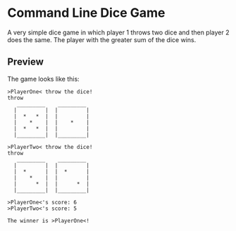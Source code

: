 # Command Line Dice Game #
A very simple dice game in which player 1 throws two dice and then player 2 does the same. 
The player with the greater sum of the dice wins.

## Preview
The game looks like this:

```
>PlayerOne< throw the dice!
throw
   _________    _________
  |         |  |         |
  |  *   *  |  |         |
  |    *    |  |    *    |
  |  *   *  |  |         |
  |_________|  |_________|

>PlayerTwo< throw the dice!
throw
   _________    _________
  |         |  |         |
  |  *      |  |  *      |
  |    *    |  |         |
  |      *  |  |      *  |
  |_________|  |_________|

>PlayerOne<'s score: 6
>PlayerTwo<'s score: 5

The winner is >PlayerOne<!
```
